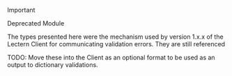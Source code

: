 > [!IMPORTANT]
> 
> Deprecated Module
> 
> The types presented here were the mechanism used by version 1.x.x of the Lectern Client for communicating
> validation errors. They are still referenced 

TODO: Move these into the Client as an optional format to be used as an output to dictionary validations.

